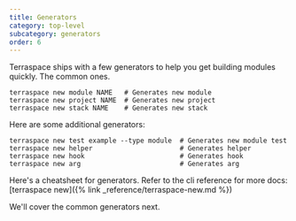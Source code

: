 ```yaml
---
title: Generators
category: top-level
subcategory: generators
order: 6
---
```


Terraspace ships with a few generators to help you get building modules quickly. The common ones.

    terraspace new module NAME   # Generates new module
    terraspace new project NAME  # Generates new project
    terraspace new stack NAME    # Generates new stack

Here are some additional generators:

    terraspace new test example --type module  # Generates new module test
    terraspace new helper                      # Generates helper
    terraspace new hook                        # Generates hook
    terraspace new arg                         # Generates arg

Here's a cheatsheet for generators. Refer to the cli reference for more docs: [terraspace new]({% link _reference/terraspace-new.md %})

We'll cover the common generators next.

